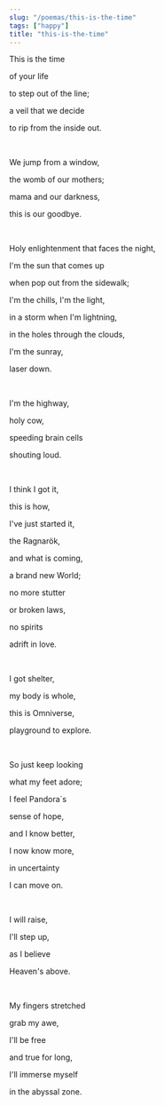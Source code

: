 ```yaml
---
slug: "/poemas/this-is-the-time"
tags: ["happy"]
title: "this-is-the-time"
---
```

This is the time

of your life

to step out of the line;

a veil that we decide

to rip from the inside out.

&nbsp;

We jump from a window,

the womb of our mothers;

mama and our darkness,

this is our goodbye.

&nbsp;

Holy enlightenment that faces the night,

I'm the sun that comes up

when pop out from the sidewalk;

I'm the chills, I'm the light,

in a storm when I'm lightning,

in the holes through the clouds,

I'm the sunray,

laser down.

&nbsp;

I'm the highway,

holy cow,

speeding brain cells

shouting loud.

&nbsp;

I think I got it,

this is how,

I've just started it,

the Ragnarök,

and what is coming,

a brand new World;

no more stutter

or broken laws,

no spirits

adrift in love.

&nbsp;

I got shelter,

my body is whole,

this is Omniverse,

playground to explore.

&nbsp;

So just keep looking

what my feet adore;

I feel Pandora´s

sense of hope,

and I know better,

I now know more,

in uncertainty

I can move on.

&nbsp;

I will raise,

I'll step up, 

as I believe

Heaven's above.

&nbsp;

My fingers stretched

grab my awe,

I'll be free

and true for long,

I'll immerse myself

in the abyssal zone.